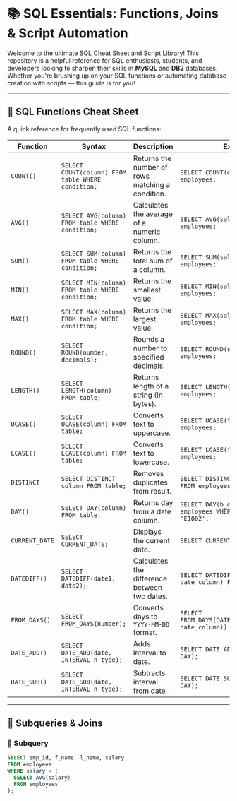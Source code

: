 # 📚 SQL Essentials: Functions, Joins & Script Automation

Welcome to the ultimate SQL Cheat Sheet and Script Library! This repository is a helpful reference for SQL enthusiasts, students, and developers looking to sharpen their skills in **MySQL** and **DB2** databases. Whether you're brushing up on your SQL functions or automating database creation with scripts — this guide is for you!

---

## 🔧 SQL Functions Cheat Sheet

A quick reference for frequently used SQL functions:

| **Function** | **Syntax** | **Description** | **Example** |
|-------------|------------|----------------|-------------|
| `COUNT()`   | `SELECT COUNT(column) FROM table WHERE condition;` | Returns the number of rows matching a condition. | `SELECT COUNT(dep_id) FROM employees;` |
| `AVG()`     | `SELECT AVG(column) FROM table WHERE condition;` | Calculates the average of a numeric column. | `SELECT AVG(salary) FROM employees;` |
| `SUM()`     | `SELECT SUM(column) FROM table WHERE condition;` | Returns the total sum of a column. | `SELECT SUM(salary) FROM employees;` |
| `MIN()`     | `SELECT MIN(column) FROM table WHERE condition;` | Returns the smallest value. | `SELECT MIN(salary) FROM employees;` |
| `MAX()`     | `SELECT MAX(column) FROM table WHERE condition;` | Returns the largest value. | `SELECT MAX(salary) FROM employees;` |
| `ROUND()`   | `SELECT ROUND(number, decimals);` | Rounds a number to specified decimals. | `SELECT ROUND(salary) FROM employees;` |
| `LENGTH()`  | `SELECT LENGTH(column) FROM table;` | Returns length of a string (in bytes). | `SELECT LENGTH(f_name) FROM employees;` |
| `UCASE()`   | `SELECT UCASE(column) FROM table;` | Converts text to uppercase. | `SELECT UCASE(f_name) FROM employees;` |
| `LCASE()`   | `SELECT LCASE(column) FROM table;` | Converts text to lowercase. | `SELECT LCASE(f_name) FROM employees;` |
| `DISTINCT`  | `SELECT DISTINCT column FROM table;` | Removes duplicates from result. | `SELECT DISTINCT UCASE(f_name) FROM employees;` |
| `DAY()`     | `SELECT DAY(column) FROM table;` | Returns day from a date column. | `SELECT DAY(b_date) FROM employees WHERE emp_id = 'E1002';` |
| `CURRENT_DATE` | `SELECT CURRENT_DATE;` | Displays the current date. | `SELECT CURRENT_DATE;` |
| `DATEDIFF()` | `SELECT DATEDIFF(date1, date2);` | Calculates the difference between two dates. | `SELECT DATEDIFF(CURRENT_DATE, date_column) FROM table;` |
| `FROM_DAYS()` | `SELECT FROM_DAYS(number);` | Converts days to `YYYY-MM-DD` format. | `SELECT FROM_DAYS(DATEDIFF(CURRENT_DATE, date_column)) FROM table;` |
| `DATE_ADD()` | `SELECT DATE_ADD(date, INTERVAL n type);` | Adds interval to date. | `SELECT DATE_ADD(date, INTERVAL 3 DAY);` |
| `DATE_SUB()` | `SELECT DATE_SUB(date, INTERVAL n type);` | Subtracts interval from date. | `SELECT DATE_SUB(date, INTERVAL 3 DAY);` |

---

## 🔁 Subqueries & Joins

### 🧩 Subquery

```sql
SELECT emp_id, f_name, l_name, salary
FROM employees
WHERE salary < (
  SELECT AVG(salary)
  FROM employees
);
